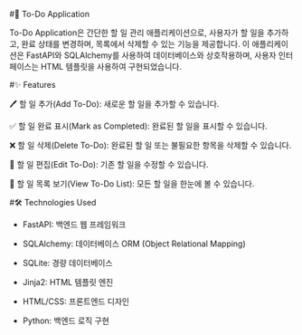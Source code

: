 #📝 To-Do Application

To-Do Application은 간단한 할 일 관리 애플리케이션으로, 사용자가 할 일을 추가하고, 완료 상태를 변경하며, 목록에서 삭제할 수 있는 기능을 제공합니다. 이 애플리케이션은 FastAPI와 SQLAlchemy를 사용하여 데이터베이스와 상호작용하며, 사용자 인터페이스는 HTML 템플릿을 사용하여 구현되었습니다.



#✨ Features

🖊️ 할 일 추가(Add To-Do): 새로운 할 일을 추가할 수 있습니다.

✅ 할 일 완료 표시(Mark as Completed): 완료된 할 일을 표시할 수 있습니다.

❌ 할 일 삭제(Delete To-Do): 완료된 할 일 또는 불필요한 항목을 삭제할 수 있습니다.

📝 할 일 편집(Edit To-Do): 기존 할 일을 수정할 수 있습니다.

📄 할 일 목록 보기(View To-Do List): 모든 할 일을 한눈에 볼 수 있습니다.


#🛠️ Technologies Used

- FastAPI: 백엔드 웹 프레임워크

- SQLAlchemy: 데이터베이스 ORM (Object Relational Mapping)

- SQLite: 경량 데이터베이스

- Jinja2: HTML 템플릿 엔진

- HTML/CSS: 프론트엔드 디자인

- Python: 백엔드 로직 구현
